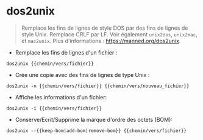 # dos2unix

> Remplace les fins de lignes de style DOS par des fins de lignes de style Unix.
> Remplace CRLF par LF.
> Voir également `unix2dos`, `unix2mac`, et `mac2unix`.
> Plus d'informations : <https://manned.org/dos2unix>.

- Remplace les fins de lignes d'un fichier :

`dos2unix {{chemin/vers/fichier}}`

- Crée une copie avec des fins de lignes de type Unix :

`dos2unix -n {{chemin/vers/fichier}} {{chemin/vers/nouveau_fichier}}`

- Affiche les informations d'un fichier:

`dos2unix -i {{chemin/vers/fichier}}`

- Conserve/Ecrit/Supprime la marque d'ordre des octets (BOM):

`dos2unix --{{keep-bom|add-bom|remove-bom}} {{chemin/vers/fichier}}`
